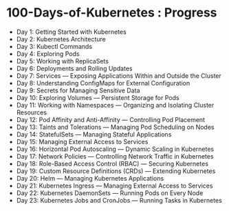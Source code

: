 # 100-Days-of-Kubernetes : Progress

- Day 1: Getting Started with Kubernetes  
- Day 2: Kubernetes Architecture  
- Day 3: Kubectl Commands  
- Day 4: Exploring Pods  
- Day 5: Working with ReplicaSets  
- Day 6: Deployments and Rolling Updates  
- Day 7: Services — Exposing Applications Within and Outside the Cluster  
- Day 8: Understanding ConfigMaps for External Configuration  
- Day 9: Secrets for Managing Sensitive Data  
- Day 10: Exploring Volumes — Persistent Storage for Pods  
- Day 11: Working with Namespaces — Organizing and Isolating Cluster Resources  
- Day 12: Pod Affinity and Anti-Affinity — Controlling Pod Placement  
- Day 13: Taints and Tolerations — Managing Pod Scheduling on Nodes  
- Day 14: StatefulSets — Managing Stateful Applications  
- Day 15: Managing External Access to Services  
- Day 16: Horizontal Pod Autoscaling — Dynamic Scaling in Kubernetes  
- Day 17: Network Policies — Controlling Network Traffic in Kubernetes  
- Day 18: Role-Based Access Control (RBAC) — Securing Kubernetes
- Day 19: Custom Resource Definitions (CRDs) — Extending Kubernetes
- Day 20: Helm — Managing Kubernetes Applications
- Day 21: Kubernetes Ingress — Managing External Access to Services
- Day 22: Kubernetes DaemonSets — Running Pods on Every Node
- Day 23: Kubernetes Jobs and CronJobs — Running Tasks in Kubernetes

